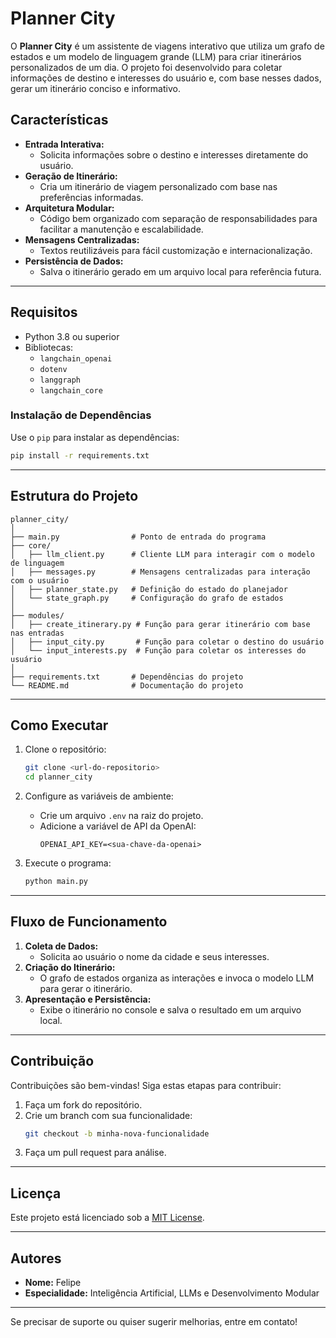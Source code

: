 
# **Planner City**

O **Planner City** é um assistente de viagens interativo que utiliza um grafo de estados e um modelo de linguagem grande (LLM) para criar itinerários personalizados de um dia. O projeto foi desenvolvido para coletar informações de destino e interesses do usuário e, com base nesses dados, gerar um itinerário conciso e informativo.

## **Características**

- **Entrada Interativa:**
  - Solicita informações sobre o destino e interesses diretamente do usuário.
- **Geração de Itinerário:**
  - Cria um itinerário de viagem personalizado com base nas preferências informadas.
- **Arquitetura Modular:**
  - Código bem organizado com separação de responsabilidades para facilitar a manutenção e escalabilidade.
- **Mensagens Centralizadas:**
  - Textos reutilizáveis para fácil customização e internacionalização.
- **Persistência de Dados:**
  - Salva o itinerário gerado em um arquivo local para referência futura.

---

## **Requisitos**

- Python 3.8 ou superior
- Bibliotecas:
  - `langchain_openai`
  - `dotenv`
  - `langgraph`
  - `langchain_core`

### **Instalação de Dependências**

Use o `pip` para instalar as dependências:

```bash
pip install -r requirements.txt
```

---

## **Estrutura do Projeto**

```
planner_city/
│
├── main.py                # Ponto de entrada do programa
├── core/
│   ├── llm_client.py      # Cliente LLM para interagir com o modelo de linguagem
│   ├── messages.py        # Mensagens centralizadas para interação com o usuário
│   ├── planner_state.py   # Definição do estado do planejador
│   └── state_graph.py     # Configuração do grafo de estados
│
├── modules/
│   ├── create_itinerary.py # Função para gerar itinerário com base nas entradas
│   ├── input_city.py       # Função para coletar o destino do usuário
│   └── input_interests.py  # Função para coletar os interesses do usuário
│
├── requirements.txt       # Dependências do projeto
└── README.md              # Documentação do projeto
```

---

## **Como Executar**

1. Clone o repositório:

   ```bash
   git clone <url-do-repositorio>
   cd planner_city
   ```

2. Configure as variáveis de ambiente:
   - Crie um arquivo `.env` na raiz do projeto.
   - Adicione a variável de API da OpenAI:
     ```
     OPENAI_API_KEY=<sua-chave-da-openai>
     ```

3. Execute o programa:

   ```bash
   python main.py
   ```

---

## **Fluxo de Funcionamento**

1. **Coleta de Dados:**
   - Solicita ao usuário o nome da cidade e seus interesses.
2. **Criação do Itinerário:**
   - O grafo de estados organiza as interações e invoca o modelo LLM para gerar o itinerário.
3. **Apresentação e Persistência:**
   - Exibe o itinerário no console e salva o resultado em um arquivo local.

---

## **Contribuição**

Contribuições são bem-vindas! Siga estas etapas para contribuir:

1. Faça um fork do repositório.
2. Crie um branch com sua funcionalidade:
   ```bash
   git checkout -b minha-nova-funcionalidade
   ```
3. Faça um pull request para análise.

---

## **Licença**

Este projeto está licenciado sob a [MIT License](LICENSE).

---

## **Autores**

- **Nome:** Felipe
- **Especialidade:** Inteligência Artificial, LLMs e Desenvolvimento Modular

---

Se precisar de suporte ou quiser sugerir melhorias, entre em contato!
